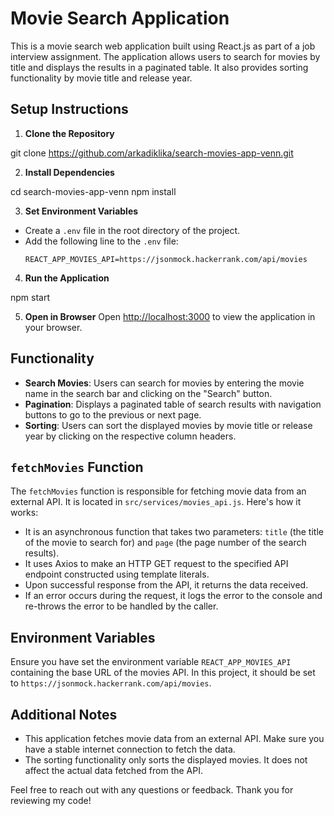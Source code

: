 # Movie Search Application

This is a movie search web application built using React.js as part of a job interview assignment. The application allows users to search for movies by title and displays the results in a paginated table. It also provides sorting functionality by movie title and release year.

## Setup Instructions

1. **Clone the Repository**

  git clone https://github.com/arkadiklika/search-movies-app-venn.git

2. **Install Dependencies**

  cd search-movies-app-venn
  npm install

3. **Set Environment Variables**
- Create a `.env` file in the root directory of the project.
- Add the following line to the `.env` file:
  ```
  REACT_APP_MOVIES_API=https://jsonmock.hackerrank.com/api/movies
  ```

4. **Run the Application**

  npm start


5. **Open in Browser**
Open [http://localhost:3000](http://localhost:3000) to view the application in your browser.

## Functionality

- **Search Movies**: Users can search for movies by entering the movie name in the search bar and clicking on the "Search" button.
- **Pagination**: Displays a paginated table of search results with navigation buttons to go to the previous or next page.
- **Sorting**: Users can sort the displayed movies by movie title or release year by clicking on the respective column headers.

## `fetchMovies` Function

The `fetchMovies` function is responsible for fetching movie data from an external API. It is located in `src/services/movies_api.js`. Here's how it works:

- It is an asynchronous function that takes two parameters: `title` (the title of the movie to search for) and `page` (the page number of the search results).
- It uses Axios to make an HTTP GET request to the specified API endpoint constructed using template literals.
- Upon successful response from the API, it returns the data received.
- If an error occurs during the request, it logs the error to the console and re-throws the error to be handled by the caller.

## Environment Variables

Ensure you have set the environment variable `REACT_APP_MOVIES_API` containing the base URL of the movies API. In this project, it should be set to `https://jsonmock.hackerrank.com/api/movies`.

## Additional Notes

- This application fetches movie data from an external API. Make sure you have a stable internet connection to fetch the data.
- The sorting functionality only sorts the displayed movies. It does not affect the actual data fetched from the API.

Feel free to reach out with any questions or feedback. Thank you for reviewing my code!
